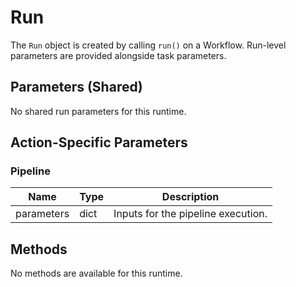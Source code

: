 # Run

The `Run` object is created by calling `run()` on a Workflow. Run-level parameters are provided alongside task parameters.

## Parameters (Shared)

No shared run parameters for this runtime.

## Action-Specific Parameters

### Pipeline

| Name | Type | Description |
| --- | --- | --- |
| parameters | dict | Inputs for the pipeline execution. |

## Methods

No methods are available for this runtime.
